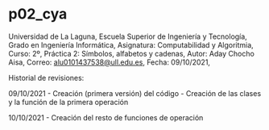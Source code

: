 # p02_cya

Universidad de La Laguna, 
Escuela Superior de Ingeniería y Tecnología, 
Grado en Ingeniería Informática, 
Asignatura: Computabilidad y Algoritmia, 
Curso: 2º, 
Práctica 2: Símbolos, alfabetos y cadenas, 
Autor: Aday Chocho Aisa, 
Correo: alu0101437538@ull.edu.es, 
Fecha: 09/10/2021, 

Historial de revisiones:

09/10/2021 - Creación (primera versión) del código - Creación de las clases
y la función de la primera operación

10/10/2021 - Creación del resto de funciones de operación
